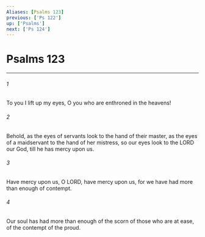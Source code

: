 ```yaml
---
Aliases: [Psalms 123]
previous: ['Ps 122']
up: ['Psalms']
next: ['Ps 124']
---
```

# Psalms 123

***

 

###### 1 
To you I lift up my eyes, 
 O you who are enthroned in the heavens! 
 
 

###### 2 
Behold, as the eyes of servants 
 look to the hand of their master, 
 as the eyes of a maidservant 
 to the hand of her mistress, 
 so our eyes look to the LORD our God, 
 till he has mercy upon us.
 
 

###### 3 
Have mercy upon us, O LORD, have mercy upon us, 
 for we have had more than enough of contempt. 
 
 

###### 4 
Our soul has had more than enough 
 of the scorn of those who are at ease, 
 of the contempt of the proud.
 
